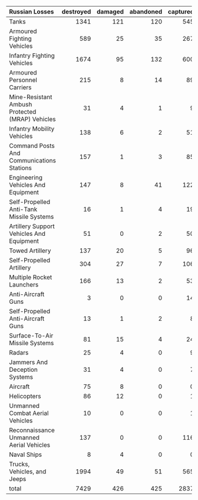 | Russian Losses                                   |   destroyed |   damaged |   abandoned |   captured |   total |
|:-------------------------------------------------|------------:|----------:|------------:|-----------:|--------:|
| Tanks                                            |        1341 |       121 |         120 |        545 |    2127 |
| Armoured Fighting Vehicles                       |         589 |        25 |          35 |        267 |     916 |
| Infantry Fighting Vehicles                       |        1674 |        95 |         132 |        600 |    2501 |
| Armoured Personnel Carriers                      |         215 |         8 |          14 |         89 |     326 |
| Mine-Resistant Ambush Protected  (MRAP) Vehicles |          31 |         4 |           1 |          9 |      45 |
| Infantry Mobility Vehicles                       |         138 |         6 |           2 |         51 |     197 |
| Command Posts And Communications Stations        |         157 |         1 |           3 |         85 |     246 |
| Engineering Vehicles And Equipment               |         147 |         8 |          41 |        122 |     318 |
| Self-Propelled Anti-Tank Missile Systems         |          16 |         1 |           4 |         19 |      40 |
| Artillery Support Vehicles And Equipment         |          51 |         0 |           2 |         50 |     103 |
| Towed Artillery                                  |         137 |        20 |           5 |         96 |     258 |
| Self-Propelled Artillery                         |         304 |        27 |           7 |        106 |     444 |
| Multiple Rocket Launchers                        |         166 |        13 |           2 |         53 |     234 |
| Anti-Aircraft Guns                               |           3 |         0 |           0 |         14 |      17 |
| Self-Propelled Anti-Aircraft Guns                |          13 |         1 |           2 |          8 |      24 |
| Surface-To-Air Missile Systems                   |          81 |        15 |           4 |         24 |     124 |
| Radars                                           |          25 |         4 |           0 |          9 |      38 |
| Jammers And Deception Systems                    |          31 |         4 |           0 |          7 |      42 |
| Aircraft                                         |          75 |         8 |           0 |          0 |      83 |
| Helicopters                                      |          86 |        12 |           0 |          1 |      99 |
| Unmanned Combat Aerial Vehicles                  |          10 |         0 |           0 |          1 |      11 |
| Reconnaissance Unmanned Aerial Vehicles          |         137 |         0 |           0 |        116 |     253 |
| Naval Ships                                      |           8 |         4 |           0 |          0 |      12 |
| Trucks, Vehicles, and Jeeps                      |        1994 |        49 |          51 |        565 |    2659 |
| total                                            |        7429 |       426 |         425 |       2837 |   11117 |